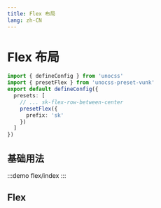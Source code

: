 ```yaml
--- 
title: Flex 布局
lang: zh-CN
---
```


# Flex 布局
```ts
import { defineConfig } from 'unocss'
import { presetFlex } from 'unocss-preset-vunk'
export default defineConfig({
  presets: [
    // ... sk-flex-row-between-center
    presetFlex({
      prefix: 'sk'
    })
  ]
})
```
## 基础用法

:::demo
flex/index
:::

## Flex

